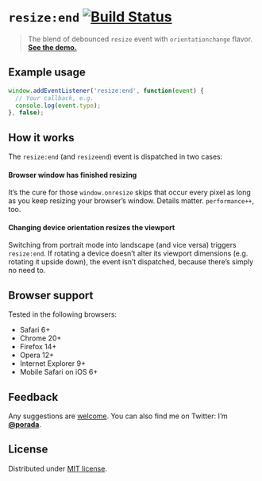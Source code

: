 # `resize:end` [![Build Status](https://travis-ci.org/porada/resizeend.svg?branch=gh-pages)](https://travis-ci.org/porada/resizeend)

> The blend of debounced `resize` event with `orientationchange` flavor. **[See the demo.](http://porada.github.com/resizeend/demo/)**

## Example usage

```javascript
window.addEventListener('resize:end', function(event) {
  // Your callback, e.g.
  console.log(event.type);
}, false);
```

## How it works

The `resize:end` (and `resizeend`) event is dispatched in two cases:

#### Browser window has finished resizing

It’s the cure for those `window.onresize` skips that occur every pixel as long as you keep resizing your browser’s window. Details matter. `performance++`, too.

#### Changing device orientation resizes the viewport

Switching from portrait mode into landscape (and vice versa) triggers `resize:end`. If rotating a device doesn’t alter its viewport dimensions (e.g. rotating it upside down), the event isn’t dispatched, because there’s simply no need to.

## Browser support

Tested in the following browsers:

* Safari 6+
* Chrome 20+
* Firefox 14+
* Opera 12+
* Internet Explorer 9+
* Mobile Safari on iOS 6+

## Feedback

Any suggestions are [welcome](https://github.com/porada/resizeend/issues). You can also find me on Twitter: I’m **[@porada](http://twitter.com/porada)**.

## License

Distributed under [MIT license](http://porada.mit-license.org).
